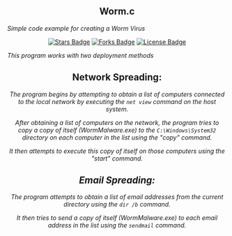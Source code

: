 <h2 align="center">Worm.c</h2>

<i> Simple code example for creating a Worm Virus </i>

<p align="center"><a href="https://github.com/Sasser1337/Worm/stargazers"><img src="https://img.shields.io/github/stars/Sasser1337/Worm" alt="Stars Badge"/></a> <a align="center">
<a href="https://github.com/Sasser1337/awesome-github-profile-readme/network/members"><img src="https://img.shields.io/github/forks/Sasser1337/Worm" alt="Forks Badge"/></a> <a align="center">
<a href="https://github.com/Sasser1337/Worm/blob/master/LICENSE"><img src="https://img.shields.io/github/license/Sasser1337/Worm?color=2b9348" alt="License Badge"/></a> <a align="center">

<i> This program works with two deployment methods </i>

<h2> Network Spreading: </h2>

<i> The program begins by attempting to obtain a list of computers connected to the local network by executing the `net view` command on the host system. </i>

<i> After obtaining a list of computers on the network, the program tries to copy a copy of itself (WormMalware.exe) to the `C:\Windows\System32` directory on each computer in the list using the "copy" command.

<i> It then attempts to execute this copy of itself on those computers using the "start" command. </i>

<h2> Email Spreading: </h2>

<i> The program attempts to obtain a list of email addresses from the current directory using the `dir /b` command. </i>

<i> It then tries to send a copy of itself (WormMalware.exe) to each email address in the list using the `sendmail` command. </i>

